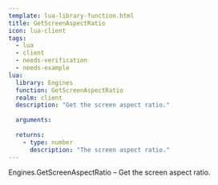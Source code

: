 ```yaml
---
template: lua-library-function.html
title: GetScreenAspectRatio
icon: lua-client
tags:
  - lua
  - client
  - needs-verification
  - needs-example
lua:
  library: Engines
  function: GetScreenAspectRatio
  realm: client
  description: "Get the screen aspect ratio."
  
  arguments:
  
  returns:
    - type: number
      description: "The screen aspect ratio."
---
```


<div class="lua__search__keywords">
Engines.GetScreenAspectRatio &#x2013; Get the screen aspect ratio.
</div>
